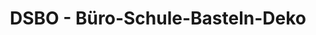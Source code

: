 ---
title: "DSBO - Büro-Schule-Basteln-Deko"
url: /fulda/dsbo-buero-schule-basteln-deko/
shop: Schreibwaren
---